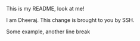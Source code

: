 This is my README, look at me!

I am Dheeraj. This change is brought to you by SSH.

 Some example, another line break